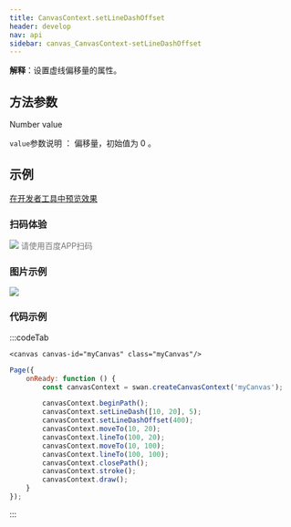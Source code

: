 ```yaml
---
title: CanvasContext.setLineDashOffset
header: develop
nav: api
sidebar: canvas_CanvasContext-setLineDashOffset
---
```


 

**解释**：设置虚线偏移量的属性。

 
## 方法参数 

Number value

 `value`参数说明 ： 偏移量，初始值为 0 。 
## 示例

<a href="swanide://fragment/a4a38a8bd21b845f527ac4aac69a57b81574525368679" title="在开发者工具中预览效果" target="_self">在开发者工具中预览效果</a>

 
### 扫码体验

<div class='scan-code-container'>
    <img src="https://b.bdstatic.com/miniapp/assets/images/doc_demo/pages_createCanvasContext.png" class="demo-qrcode-image" />
    <font color=#777 12px>请使用百度APP扫码</font>
</div>

###  图片示例  
<div class="m-doc-custom-examples">
    <div class="m-doc-custom-examples-correct">
        <img src="https://b.bdstatic.com/miniapp/images/setLineDashOffset.png">
    </div>
    <div class="m-doc-custom-examples-correct">
        <img src=" ">
    </div>
    <div class="m-doc-custom-examples-correct">
        <img src=" ">
    </div>     
</div>

### 代码示例 



:::codeTab

``` swan
<canvas canvas-id="myCanvas" class="myCanvas"/>
```

 

```js
Page({
    onReady: function () {
        const canvasContext = swan.createCanvasContext('myCanvas');

        canvasContext.beginPath();
        canvasContext.setLineDash([10, 20], 5);
        canvasContext.setLineDashOffset(400);
        canvasContext.moveTo(10, 20);
        canvasContext.lineTo(100, 20);
        canvasContext.moveTo(10, 100);
        canvasContext.lineTo(100, 100);
        canvasContext.closePath();
        canvasContext.stroke();
        canvasContext.draw();
    }
});
```
:::
